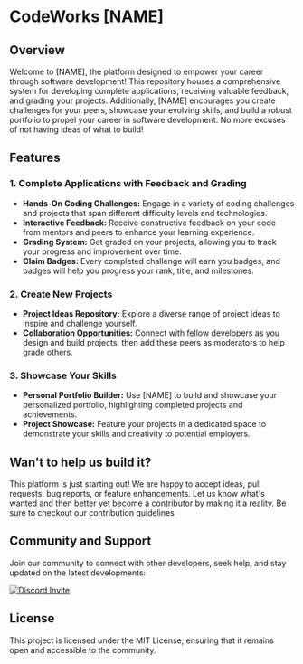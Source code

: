﻿# CodeWorks [NAME]

## Overview

Welcome to [NAME], the platform designed to empower your career through software development! This repository houses a comprehensive system for developing complete applications, receiving valuable feedback, and grading your projects. Additionally, [NAME] encourages you create challenges for your peers, showcase your evolving skills, and build a robust portfolio to propel your career in software development. No more excuses of not having ideas of what to build!

## Features

### 1. Complete Applications with Feedback and Grading

   - **Hands-On Coding Challenges:** Engage in a variety of coding challenges and projects that span different difficulty levels and technologies.
   - **Interactive Feedback:** Receive constructive feedback on your code from mentors and peers to enhance your learning experience.
   - **Grading System:** Get graded on your projects, allowing you to track your progress and improvement over time.
   - **Claim Badges:** Every completed challenge will earn you badges, and badges will help you progress your rank, title, and milestones.

### 2. Create New Projects

   - **Project Ideas Repository:** Explore a diverse range of project ideas to inspire and challenge yourself.
   - **Collaboration Opportunities:** Connect with fellow developers as you design and build projects, then add these peers as moderators to help grade others.

### 3. Showcase Your Skills

   - **Personal Portfolio Builder:** Use [NAME] to build and showcase your personalized portfolio, highlighting completed projects and achievements.
   - **Project Showcase:** Feature your projects in a dedicated space to demonstrate your skills and creativity to potential employers.

## Wan't to help us build it?

This platform is just starting out! We are happy to accept ideas, pull requests, bug reports, or feature enhancements. Let us know what's wanted and then better yet become a contributor by making it a reality. Be sure to checkout our contribution guidelines

## Community and Support
Join our community to connect with other developers, seek help, and stay updated on the latest developments:

<a href="https://discord.gg/QUBGYMJ" align="left" target="_blank">
  <img alt="Discord Invite" src="https://img.shields.io/badge/CodeWorks+Discord?style=for-the-badge&labelColor=5865f2&logo=discord" title="CodeWorks Discord"/>
</a>
  
## License
This project is licensed under the MIT License, ensuring that it remains open and accessible to the community.
